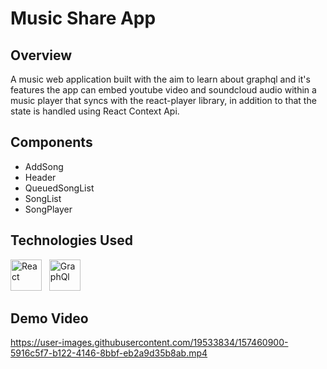 # Music Share App

## Overview

A music web application built with the aim to learn about graphql and it's features the app can embed youtube video and soundcloud audio within a music player that syncs with the react-player library, in addition to that the state is handled using React Context Api.

## Components
- AddSong
- Header
- QueuedSongList
- SongList
- SongPlayer

## Technologies Used
<div>
  <img src="https://user-images.githubusercontent.com/19533834/157448322-ca5fddc6-177a-4b2a-8e23-4545702c6660.png" width=50 title="React"/> &nbsp;
  <img src="https://user-images.githubusercontent.com/19533834/157448420-98a6ce89-e8fe-48c2-b6fa-68bce946c253.png" width=50 title="GraphQl"/> &nbsp;
</div>

## Demo Video


https://user-images.githubusercontent.com/19533834/157460900-5916c5f7-b122-4146-8bbf-eb2a9d35b8ab.mp4

